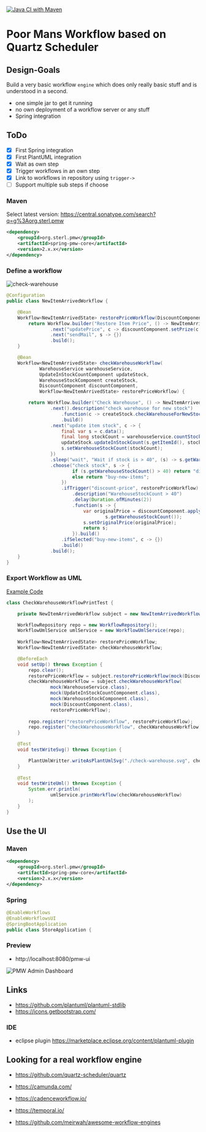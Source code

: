 [![Java CI with Maven](https://github.com/sterlp/pmw/actions/workflows/maven.yml/badge.svg)](https://github.com/sterlp/pmw/actions/workflows/maven.yml)

# Poor Mans Workflow based on Quartz Scheduler

## Design-Goals

Build a very basic workflow `engine` which does only really basic stuff and is understood in a second.

-   one simple jar to get it running
-   no own deployment of a workflow server or any stuff
-   Spring integration

## ToDo

-   [x] First Spring integration
-   [x] First PlantUML integration
-   [x] Wait as own step
-   [x] Trigger workflows in an own step
-   [x] Link to workflows in repository using `trigger->`
-   [ ] Support multiple sub steps if choose

### Maven

Select latest version: https://central.sonatype.com/search?q=g%3Aorg.sterl.pmw

```xml
<dependency>
    <groupId>org.sterl.pmw</groupId>
    <artifactId>spring-pmw-core</artifactId>
    <version>2.x.x</version>
</dependency>
```

### Define a workflow

![check-warehouse](/example/check-warehouse.svg)

```java
@Configuration
public class NewItemArrivedWorkflow {

    @Bean
    Workflow<NewItemArrivedState> restorePriceWorkflow(DiscountComponent discountComponent) {
        return Workflow.builder("Restore Item Price", () -> NewItemArrivedState.builder().build())
                .next("updatePrice", c -> discountComponent.setPrize(c.data().getItemId(), c.data().getOriginalPrice()))
                .next("sendMail", s -> {})
                .build();
    }

    @Bean
    Workflow<NewItemArrivedState> checkWarehouseWorkflow(
            WarehouseService warehouseService,
            UpdateInStockCountComponent updateStock,
            WarehouseStockComponent createStock,
            DiscountComponent discountComponent,
            Workflow<NewItemArrivedState> restorePriceWorkflow) {

        return Workflow.builder("Check Warehouse", () -> NewItemArrivedState.builder().build())
                .next().description("check warehouse for new stock")
                    .function(c -> createStock.checkWarehouseForNewStock(c.data().getItemId()))
                    .build()
                .next("update item stock", c -> {
                    final var s = c.data();
                    final long stockCount = warehouseService.countStock(s.getItemId());
                    updateStock.updateInStockCount(s.getItemId(), stockCount);
                    s.setWarehouseStockCount(stockCount);
                })
                .sleep("wait", "Wait if stock is > 40", (s) -> s.getWarehouseStockCount() > 40 ? Duration.ofMinutes(2) : Duration.ZERO)
                .choose("check stock", s -> {
                        if (s.getWarehouseStockCount() > 40) return "discount-price";
                        else return "buy-new-items";
                    })
                    .ifTrigger("discount-price", restorePriceWorkflow)
                        .description("WarehouseStockCount > 40")
                        .delay(Duration.ofMinutes(2))
                        .function(s -> {
                            var originalPrice = discountComponent.applyDiscount(s.getItemId(), 
                                    s.getWarehouseStockCount());
                            s.setOriginalPrice(originalPrice);
                            return s;
                        }).build()
                    .ifSelected("buy-new-items", c -> {})
                    .build()
                .build();
    }
}
```

### Export Workflow as UML

[Example Code](example/src/test/java/org/sterl/store/items/workflow/CheckWarehouseWorkflowPrintTest.java)


```java
class CheckWarehouseWorkflowPrintTest {

    private NewItemArrivedWorkflow subject = new NewItemArrivedWorkflow();

    WorkflowRepository repo = new WorkflowRepository();
    WorkflowUmlService umlService = new WorkflowUmlService(repo);
    
    Workflow<NewItemArrivedState> restorePriceWorkflow;
    Workflow<NewItemArrivedState> checkWarehouseWorkflow;

    @BeforeEach
    void setUp() throws Exception {
        repo.clear();
        restorePriceWorkflow = subject.restorePriceWorkflow(mock(DiscountComponent.class));
        checkWarehouseWorkflow = subject.checkWarehouseWorkflow(
                mock(WarehouseService.class), 
                mock(UpdateInStockCountComponent.class),
                mock(WarehouseStockComponent.class),
                mock(DiscountComponent.class),
                restorePriceWorkflow);
        
        repo.register("restorePriceWorkflow", restorePriceWorkflow);
        repo.register("checkWarehouseWorkflow", checkWarehouseWorkflow);
    }

    @Test
    void testWriteSvg() throws Exception {

        PlantUmlWritter.writeAsPlantUmlSvg("./check-warehouse.svg", checkWarehouseWorkflow, umlService);
    }
    
    @Test
    void testWriteUml() throws Exception {
        System.err.println(
                umlService.printWorkflow(checkWarehouseWorkflow)
        );
    }
}
```

## Use the UI

### Maven

```xml
<dependency>
    <groupId>org.sterl.pmw</groupId>
    <artifactId>spring-pmw-core</artifactId>
    <version>2.x.x</version>
</dependency>
```

### Spring

```java
@EnableWorkflows
@EnableWorkflowsUI
@SpringBootApplication
public class StoreApplication {
```

### Preview

-   http://localhost:8080/pmw-ui

![PMW Admin Dashboard](/pmw-admin-dashboard-ui.png)

## Links
- https://github.com/plantuml/plantuml-stdlib
- https://icons.getbootstrap.com/

### IDE

-   eclipse plugin https://marketplace.eclipse.org/content/plantuml-plugin

## Looking for a real workflow engine

-   https://github.com/quartz-scheduler/quartz
-   https://camunda.com/
-   https://cadenceworkflow.io/
-   https://temporal.io/

-   https://github.com/meirwah/awesome-workflow-engines
